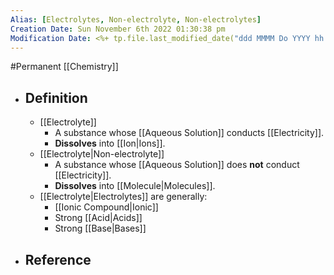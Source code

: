 ```yaml
---
Alias: [Electrolytes, Non-electrolyte, Non-electrolytes]
Creation Date: Sun November 6th 2022 01:30:38 pm 
Modification Date: <%+ tp.file.last_modified_date("ddd MMMM Do YYYY hh:mm:ss a") %>
---
```

#Permanent [[Chemistry]]

- ## Definition
	- [[Electrolyte]]
		- A substance whose [[Aqueous Solution]] conducts [[Electricity]].
		- **Dissolves** into [[Ion|Ions]].
	- [[Electrolyte|Non-electrolyte]]
		- A substance whose [[Aqueous Solution]] does **not** conduct [[Electricity]].
		- **Dissolves** into [[Molecule|Molecules]].
	- [[Electrolyte|Electrolytes]] are generally:
		- [[Ionic Compound|Ionic]]
		- Strong [[Acid|Acids]]
		- Strong [[Base|Bases]]
- ## Reference